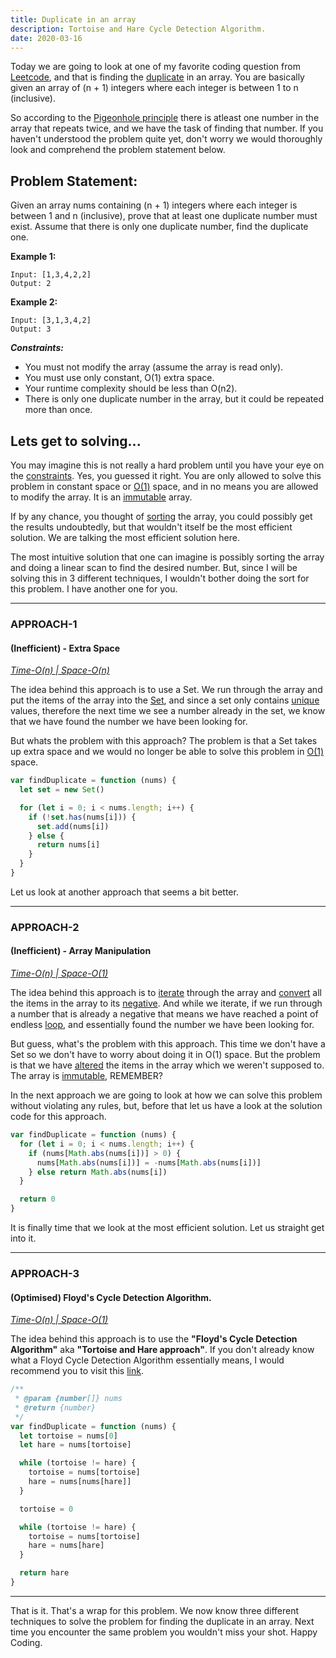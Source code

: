 ```yaml
---
title: Duplicate in an array
description: Tortoise and Hare Cycle Detection Algorithm.
date: 2020-03-16
---
```


Today we are going to look at one of my favorite coding question from [Leetcode](https://leetcode.com/), and that is finding the <ins class="sub-ins-2">duplicate</ins> in an array. You are basically given an array of (n + 1) integers where each integer is between 1 to n (inclusive).

So according to the <ins class="sub-ins-2">Pigeonhole principle</ins> there is atleast one number in the array that repeats twice, and we have the task of finding that number. If you haven't understood the problem quite yet, don't worry we would thoroughly look and comprehend the problem statement below.

## Problem Statement:

Given an array nums containing (n + 1) integers where each integer is between 1 and n (inclusive), prove that at least one duplicate number must exist. Assume that there is only one duplicate number, find the duplicate one.

**Example 1:**

```
Input: [1,3,4,2,2]
Output: 2
```

**Example 2:**

```
Input: [3,1,3,4,2]
Output: 3
```

**_Constraints:_**

- You must not modify the array (assume the array is read only).
- You must use only constant, O(1) extra space.
- Your runtime complexity should be less than O(n2).
- There is only one duplicate number in the array, but it could be repeated more than once.

## Lets get to solving...

You may imagine this is not really a hard problem until you have your eye on the <ins class="sub-ins-2">constraints</ins>. Yes, you guessed it right. You are only allowed to solve this problem in constant space or <ins class="sub-ins-2">O(1)</ins> space, and in no means you are allowed to modify the array. It is an <ins class="sub-ins-2">immutable</ins> array.

If by any chance, you thought of <ins class="sub-ins-2">sorting</ins> the array, you could possibly get the results undoubtedly, but that wouldn't itself be the most efficient solution. We are talking the most efficient solution here.

The most intuitive solution that one can imagine is possibly sorting the array and doing a linear scan to find the desired number. But, since I will be solving this in 3 different techniques, I wouldn't bother doing the sort for this problem. I have another one for you.

---

### APPROACH-1

#### (Inefficient) - Extra Space

<ins class="sub-ins">_Time-O(n) | Space-O(n)_</ins>

The idea behind this approach is to use a Set. We run through the array and put the items of the array into the <ins class="sub-ins-2">Set</ins>, and since a set only contains <ins class="sub-ins-2">unique</ins> values, therefore the next time we see a number already in the set, we know that we have found the number we have been looking for.

But whats the problem with this approach? The problem is that a Set takes up extra space and we would no longer be able to solve this problem in <ins class="sub-ins-2">O(1)</ins> space.

```javascript
var findDuplicate = function (nums) {
  let set = new Set()

  for (let i = 0; i < nums.length; i++) {
    if (!set.has(nums[i])) {
      set.add(nums[i])
    } else {
      return nums[i]
    }
  }
}
```

Let us look at another approach that seems a bit better.

---

### APPROACH-2

#### (Inefficient) - Array Manipulation

<ins class="sub-ins">_Time-O(n) | Space-O(1)_</ins>

The idea behind this approach is to <ins class="sub-ins-2">iterate</ins> through the array and <ins class="sub-ins-2">convert</ins> all the items in the array to its <ins class="sub-ins-2">negative</ins>. And while we iterate, if we run through a number that is already a negative that means we have reached a point of endless <ins class="sub-ins-2">loop</ins>, and essentially found the number we have been looking for.

But guess, what's the problem with this approach. This time we don't have a Set so we don't have to worry about doing it in O(1) space. But the problem is that we have <ins class="sub-ins-2">altered</ins> the items in the array which we weren't supposed to. The array is <ins class="sub-ins-2">immutable</ins>, REMEMBER?

In the next approach we are going to look at how we can solve this problem without violating any rules, but, before that let us have a look at the solution code for this approach.

```javascript
var findDuplicate = function (nums) {
  for (let i = 0; i < nums.length; i++) {
    if (nums[Math.abs(nums[i])] > 0) {
      nums[Math.abs(nums[i])] = -nums[Math.abs(nums[i])]
    } else return Math.abs(nums[i])
  }

  return 0
}
```

It is finally time that we look at the most efficient solution. Let us straight get into it.

---

### APPROACH-3

#### (Optimised) Floyd's Cycle Detection Algorithm.

<ins class="sub-ins">_Time-O(n) | Space-O(1)_</ins>

The idea behind this approach is to use the **"Floyd's Cycle Detection Algorithm"** aka **"Tortoise and Hare approach"**. If you don't already know what a Floyd Cycle Detection Algorithm essentially means, I would recommend you to visit this [link](https://cs.stackexchange.com/questions/10360/floyds-cycle-detection-algorithm-determining-the-starting-point-of-cycle).

```javascript
/**
 * @param {number[]} nums
 * @return {number}
 */
var findDuplicate = function (nums) {
  let tortoise = nums[0]
  let hare = nums[tortoise]

  while (tortoise != hare) {
    tortoise = nums[tortoise]
    hare = nums[nums[hare]]
  }

  tortoise = 0

  while (tortoise != hare) {
    tortoise = nums[tortoise]
    hare = nums[hare]
  }

  return hare
}
```

---

That is it. That's a wrap for this problem. We now know three different techniques to solve the problem for finding the duplicate in an array. Next time you encounter the same problem you wouldn't miss your shot. Happy Coding.
